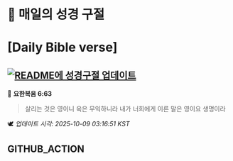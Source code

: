 # 🙏 매일의 성경 구절
# [Daily Bible verse]
## [![README에 성경구절 업데이트](https://github.com/DONGSUKA/first_test/actions/workflows/update-readme-bible.yml/badge.svg)](https://github.com/DONGSUKA/first_test/actions/workflows/update-readme-bible.yml)
<!-- START_BIBLE_VERSE -->
📖 **요한복음 6:63**
> 살리는 것은 영이니 육은 무익하니라 내가 너희에게 이른 말은 영이요 생명이라

🕊️ _업데이트 시각: 2025-10-09 03:16:51 KST_
  <!-- END_BIBLE_VERSE -->
## GITHUB_ACTION
